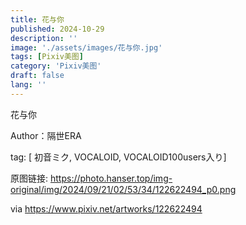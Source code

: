 ```yaml
---
title: 花与你
published: 2024-10-29
description: ''
image: './assets/images/花与你.jpg'
tags: [Pixiv美图]
category: 'Pixiv美图'
draft: false 
lang: ''
---
```


花与你

Author：隔世ERA

tag: [ 初音ミク, VOCALOID, VOCALOID100users入り]

原图链接: https://photo.hanser.top/img-original/img/2024/09/21/02/53/34/122622494_p0.png

via https://www.pixiv.net/artworks/122622494
